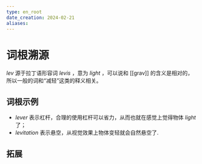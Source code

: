 ```yaml
---
type: en_root
date_creation: 2024-02-21
aliases:
---
```

# 词根溯源
*lev* 源于拉丁语形容词 *levis* ，意为 *light* ，可以说和 [[grav]] 的含义是相对的，所以一般的词和“减轻”这类的释义相关。
## 词根示例
- *lever* 表示杠杆，合理的使用杠杆可以省力，从而也就在感觉上觉得物体 *light* 了；
- *levitation* 表示悬空，从视觉效果上物体变轻就会自然悬空了.
## 拓展
